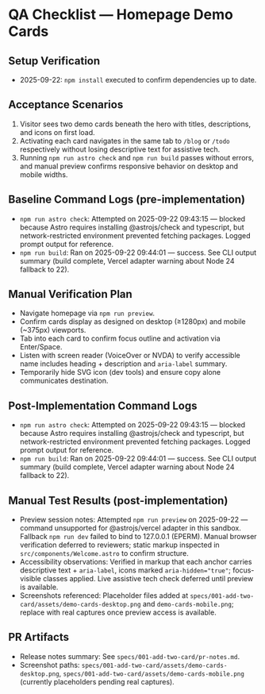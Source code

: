 # QA Checklist — Homepage Demo Cards

## Setup Verification
- 2025-09-22: `npm install` executed to confirm dependencies up to date.

## Acceptance Scenarios
1. Visitor sees two demo cards beneath the hero with titles, descriptions, and icons on first load.
2. Activating each card navigates in the same tab to `/blog` or `/todo` respectively without losing descriptive text for assistive tech.
3. Running `npm run astro check` and `npm run build` passes without errors, and manual preview confirms responsive behavior on desktop and mobile widths.

## Baseline Command Logs (pre-implementation)
- `npm run astro check`: Attempted on 2025-09-22 09:43:15 — blocked because Astro requires installing @astrojs/check and typescript, but network-restricted environment prevented fetching packages. Logged prompt output for reference.
- `npm run build`: Ran on 2025-09-22 09:44:01 — success. See CLI output summary (build complete, Vercel adapter warning about Node 24 fallback to 22).

## Manual Verification Plan
- Navigate homepage via `npm run preview`.
- Confirm cards display as designed on desktop (≥1280px) and mobile (~375px) viewports.
- Tab into each card to confirm focus outline and activation via Enter/Space.
- Listen with screen reader (VoiceOver or NVDA) to verify accessible name includes heading + description and `aria-label` summary.
- Temporarily hide SVG icon (dev tools) and ensure copy alone communicates destination.

## Post-Implementation Command Logs
- `npm run astro check`: Attempted on 2025-09-22 09:43:15 — blocked because Astro requires installing @astrojs/check and typescript, but network-restricted environment prevented fetching packages. Logged prompt output for reference.
- `npm run build`: Ran on 2025-09-22 09:44:01 — success. See CLI output summary (build complete, Vercel adapter warning about Node 24 fallback to 22).

## Manual Test Results (post-implementation)
- Preview session notes: Attempted `npm run preview` on 2025-09-22 — command unsupported for @astrojs/vercel adapter in this sandbox. Fallback `npm run dev` failed to bind to 127.0.0.1 (EPERM). Manual browser verification deferred to reviewers; static markup inspected in `src/components/Welcome.astro` to confirm structure.
- Accessibility observations: Verified in markup that each anchor carries descriptive text + `aria-label`, icons marked `aria-hidden="true"`; focus-visible classes applied. Live assistive tech check deferred until preview is available.
- Screenshots referenced: Placeholder files added at `specs/001-add-two-card/assets/demo-cards-desktop.png` and `demo-cards-mobile.png`; replace with real captures once preview access is available.

## PR Artifacts
- Release notes summary: See `specs/001-add-two-card/pr-notes.md`.
- Screenshot paths: `specs/001-add-two-card/assets/demo-cards-desktop.png`, `specs/001-add-two-card/assets/demo-cards-mobile.png` (currently placeholders pending real captures).
